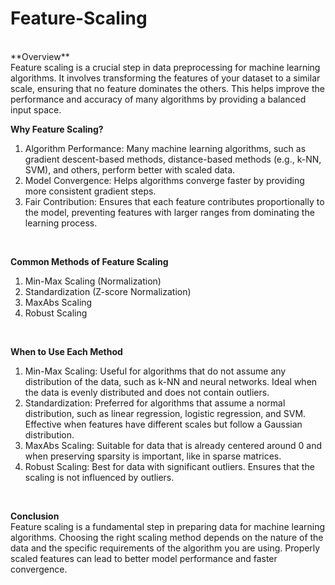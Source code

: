 # Feature-Scaling
<br/>
**Overview**<br/>
Feature scaling is a crucial step in data preprocessing for machine learning algorithms. It involves transforming the features of your dataset to a similar scale, ensuring that no feature dominates the others. This helps improve the performance and accuracy of many algorithms by providing a balanced input space.
<br/>

**Why Feature Scaling?**<br/>
1. Algorithm Performance: Many machine learning algorithms, such as gradient descent-based methods, distance-based methods (e.g., k-NN, SVM), and others, perform better with scaled data.
2. Model Convergence: Helps algorithms converge faster by providing more consistent gradient steps.
3. Fair Contribution: Ensures that each feature contributes proportionally to the model, preventing features with larger ranges from dominating the learning process.<br/>
<br/>

**Common Methods of Feature Scaling**<br/>
1. Min-Max Scaling (Normalization)
2. Standardization (Z-score Normalization)
3. MaxAbs Scaling
4. Robust Scaling
<br/>

**When to Use Each Method**<br/>
1. Min-Max Scaling: Useful for algorithms that do not assume any distribution of the data, such as k-NN and neural networks. Ideal when the data is evenly distributed and does not contain outliers.
2. Standardization: Preferred for algorithms that assume a normal distribution, such as linear regression, logistic regression, and SVM. Effective when features have different scales but follow a Gaussian distribution.
3. MaxAbs Scaling: Suitable for data that is already centered around 0 and when preserving sparsity is important, like in sparse matrices.
4. Robust Scaling: Best for data with significant outliers. Ensures that the scaling is not influenced by outliers.
<br/>

**Conclusion**<br/>
Feature scaling is a fundamental step in preparing data for machine learning algorithms. Choosing the right scaling method depends on the nature of the data and the specific requirements of the algorithm you are using. Properly scaled features can lead to better model performance and faster convergence.
